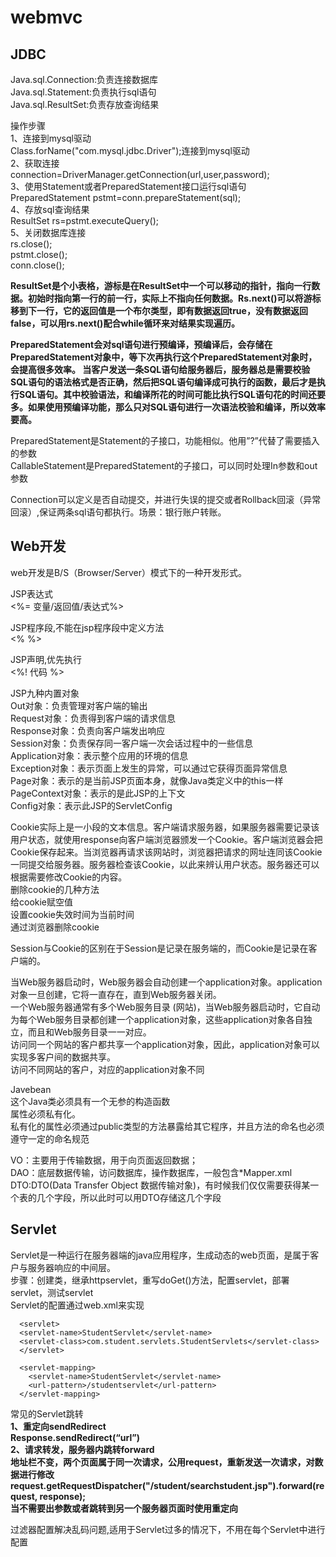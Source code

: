 # webmvc
## JDBC
Java.sql.Connection:负责连接数据库  
Java.sql.Statement:负责执行sql语句  
Java.sql.ResultSet:负责存放查询结果  

操作步骤  
1、连接到mysql驱动  
Class.forName("com.mysql.jdbc.Driver");连接到mysql驱动  
2、获取连接  
connection=DriverManager.getConnection(url,user,password);  
3、使用Statement或者PreparedStatement接口运行sql语句  
PreparedStatement pstmt=conn.prepareStatement(sql);  
4、存放sql查询结果  
ResultSet rs=pstmt.executeQuery();  
5、关闭数据库连接  
rs.close();  
pstmt.close();  
conn.close();  

**ResultSet是个小表格，游标是在ResultSet中一个可以移动的指针，指向一行数据。初始时指向第一行的前一行，实际上不指向任何数据。Rs.next()可以将游标移到下一行，它的返回值是一个布尔类型，即有数据返回true，没有数据返回false，可以用rs.next()配合while循环来对结果实现遍历。**

**PreparedStatement会对sql语句进行预编译，预编译后，会存储在PreparedStatement对象中，等下次再执行这个PreparedStatement对象时，会提高很多效率。
当客户发送一条SQL语句给服务器后，服务器总是需要校验SQL语句的语法格式是否正确，然后把SQL语句编译成可执行的函数，最后才是执行SQL语句。其中校验语法，和编译所花的时间可能比执行SQL语句花的时间还要多。如果使用预编译功能，那么只对SQL语句进行一次语法校验和编译，所以效率要高。**

PreparedStatement是Statement的子接口，功能相似。他用”?”代替了需要插入的参数  
CallableStatement是PreparedStatement的子接口，可以同时处理In参数和out参数  

Connection可以定义是否自动提交，并进行失误的提交或者Rollback回滚（异常回滚）,保证两条sql语句都执行。场景：银行账户转账。  


## Web开发
web开发是B/S（Browser/Server）模式下的一种开发形式。  

JSP表达式  
<%= 变量/返回值/表达式%>  

JSP程序段,不能在jsp程序段中定义方法  
<% %>  

JSP声明,优先执行  
<%!  代码  %>  


JSP九种内置对象  
Out对象：负责管理对客户端的输出  
Request对象：负责得到客户端的请求信息  
Response对象：负责向客户端发出响应  
Session对象：负责保存同一客户端一次会话过程中的一些信息  
Application对象：表示整个应用的环境的信息  
Exception对象：表示页面上发生的异常，可以通过它获得页面异常信息  
Page对象：表示的是当前JSP页面本身，就像Java类定义中的this一样  
PageContext对象：表示的是此JSP的上下文  
Config对象：表示此JSP的ServletConfig  

Cookie实际上是一小段的文本信息。客户端请求服务器，如果服务器需要记录该用户状态，就使用response向客户端浏览器颁发一个Cookie。客户端浏览器会把Cookie保存起来。当浏览器再请求该网站时，浏览器把请求的网址连同该Cookie一同提交给服务器。服务器检查该Cookie，以此来辨认用户状态。服务器还可以根据需要修改Cookie的内容。  
删除cookie的几种方法  
给cookie赋空值  
设置cookie失效时间为当前时间  
通过浏览器删除cookie  

Session与Cookie的区别在于Session是记录在服务端的，而Cookie是记录在客户端的。  

当Web服务器启动时，Web服务器会自动创建一个application对象。application对象一旦创建，它将一直存在，直到Web服务器关闭。  
一个Web服务器通常有多个Web服务目录 (网站)，当Web服务器启动时，它自动为每个Web服务目录都创建一个application对象，这些application对象各自独立，而且和Web服务目录一一对应。  
访问同一个网站的客户都共享一个application对象，因此，application对象可以实现多客户间的数据共享。  
访问不同网站的客户，对应的application对象不同

Javebean  
这个Java类必须具有一个无参的构造函数  
属性必须私有化。  
私有化的属性必须通过public类型的方法暴露给其它程序，并且方法的命名也必须遵守一定的命名规范  

VO：主要用于传输数据，用于向页面返回数据；  
DAO：底层数据传输，访问数据库，操作数据库，一般包含*Mapper.xml  
DTO:DTO(Data Transfer Object 数据传输对象)，有时候我们仅仅需要获得某一个表的几个字段，所以此时可以用DTO存储这几个字段  

## Servlet
Servlet是一种运行在服务器端的java应用程序，生成动态的web页面，是属于客户与服务器响应的中间层。  
步骤：创建类，继承httpservlet，重写doGet()方法，配置servlet，部署servlet，测试servlet  
Servlet的配置通过web.xml来实现  
```
  <servlet>
  <servlet-name>StudentServlet</servlet-name>
  <servlet-class>com.student.servlets.StudentServlets</servlet-class>
  </servlet>
  
  <servlet-mapping>
 	<servlet-name>StudentServlet</servlet-name>
 	<url-pattern>/studentservlet</url-pattern>
  </servlet-mapping>
 ```

常见的Servlet跳转  
**1、重定向sendRedirect  
Response.sendRedirect(“url”)  
2、请求转发，服务器内跳转forward  
地址栏不变，两个页面属于同一次请求，公用request，重新发送一次请求，对数据进行修改  
request.getRequestDispatcher("/student/searchstudent.jsp").forward(request, response);  
当不需要出参数或者跳转到另一个服务器页面时使用重定向**  

过滤器配置解决乱码问题,适用于Servlet过多的情况下，不用在每个Servlet中进行配置  
